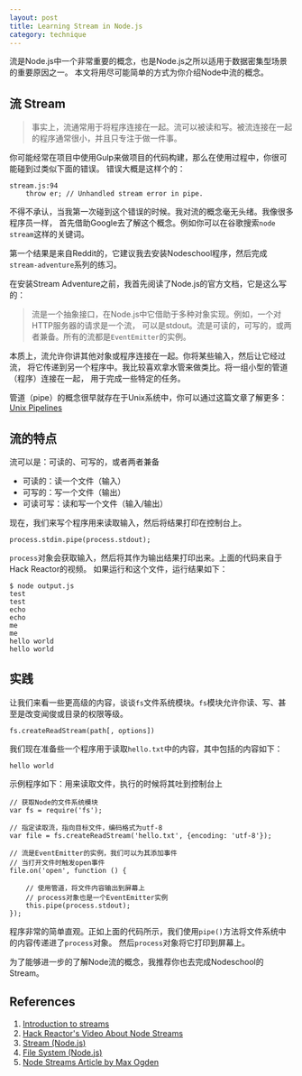 ```yaml
---
layout: post
title: Learning Stream in Node.js
category: technique
---
```


流是Node.js中一个非常重要的概念，也是Node.js之所以适用于数据密集型场景的重要原因之一。
本文将用尽可能简单的方式为你介绍Node中流的概念。

<!--more-->

## 流 Stream

> 事实上，流通常用于将程序连接在一起。流可以被读和写。被流连接在一起的程序通常很小，并且只专注于做一件事。

你可能经常在项目中使用Gulp来做项目的代码构建，那么在使用过程中，你很可能碰到过类似下面的错误。
错误大概是这样个的：

	stream.js:94
		throw er; // Unhandled stream error in pipe.
		
不得不承认，当我第一次碰到这个错误的时候。我对流的概念毫无头绪。我像很多程序员一样，
首先借助Google去了解这个概念。例如你可以在谷歌搜索`node stream`这样的关键词。

第一个结果是来自Reddit的，它建议我去安装Nodeschool程序，然后完成`stream-adventure`系列的练习。

在安装Stream Adventure之前，我首先阅读了Node.js的官方文档，它是这么写的：

> 流是一个抽象接口，在Node.js中它借助于多种对象实现。例如，一个对HTTP服务器的请求是一个流，
可以是stdout。流是可读的，可写的，或两者兼备。所有的流都是`EventEmitter`的实例。

本质上，流允许你讲其他对象或程序连接在一起。你将某些输入，然后让它经过流，
将它传递到另一个程序中。我比较喜欢拿水管来做类比。将一组小型的管道（程序）连接在一起，
用于完成一些特定的任务。

管道（pipe）的概念很早就存在于Unix系统中，你可以通过这篇文章了解更多：[Unix Pipelines](https://en.wikipedia.org/wiki/Pipeline_(Unix))

## 流的特点

流可以是：可读的、可写的，或者两者兼备

- 可读的：读一个文件（输入）
- 可写的：写一个文件（输出）
- 可读可写：读和写一个文件（输入/输出）

现在，我们来写个程序用来读取输入，然后将结果打印在控制台上。

	process.stdin.pipe(process.stdout);
	
`process`对象会获取输入，然后将其作为输出结果打印出来。上面的代码来自于Hack Reactor的视频。
如果运行和这个文件，运行结果如下：

	$ node output.js
	test
	test
	echo
	echo
	me
	me
	hello world
	hello world
	
## 实践

让我们来看一些更高级的内容，谈谈`fs`文件系统模块。`fs`模块允许你读、写、甚至是改变闻俊或目录的权限等级。

	fs.createReadStream(path[, options])
	
我们现在准备些一个程序用于读取`hello.txt`中的内容，其中包括的内容如下：

	hello world
	
示例程序如下：用来读取文件，执行的时候将其吐到控制台上

	// 获取Node的文件系统模块
	var fs = require('fs');
	
	// 指定读取流，指向目标文件，编码格式为utf-8
	var file = fs.createReadStream('hello.txt', {encoding: 'utf-8'});
	
	// 流是EventEmitter的实例，我们可以为其添加事件
	// 当打开文件时触发open事件
	file.on('open', function () {
		
		// 使用管道，将文件内容输出到屏幕上
		// process对象也是一个EventEmitter实例
		this.pipe(process.stdout);
	});
	
程序非常的简单直观。正如上面的代码所示，我们使用`pipe()`方法将文件系统中的内容传递进了`process`对象。
然后`process`对象将它打印到屏幕上。

为了能够进一步的了解Node流的概念，我推荐你也去完成Nodeschool的Stream。

## References

1. [Introduction to streams](http://www.sitepoint.com/introduction-to-streams/)
1. [Hack Reactor's Video About Node Streams](https://www.youtube.com/watch?v=OeqnIuTMod4)
2. [Stream (Node.js)](https://nodejs.org/api/stream.html)
3. [File System (Node.js)](https://nodejs.org/api/fs.html)
4. [Node Streams Article by Max Ogden](http://maxogden.com/node-streams.html)